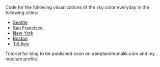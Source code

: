 Code for the following visualizations of the sky color everyday in the following cities:
- [Seattle](https://plot.ly/~deeptanshumalik/6/color-of-the-sky-in-seattle-everyday-of-the-year/)
- [San Francisco](https://plot.ly/~deeptanshumalik/10/color-of-the-sky-in-san-francisco-everyday-of-the-year/)
- [New York](https://plot.ly/~deeptanshumalik/2/color-of-the-sky-in-new-yorkthroughout-the-year/)
- [Boston](https://plot.ly/~deeptanshumalik/8/color-of-the-sky-in-boston-everyday-of-the-year/)
- [Tel Aviv](https://plot.ly/~deeptanshumalik/12/color-of-the-sky-in-tel-aviv-district-everyday-of-the-year/)

Tutorial for blog to be published soon on deeptanshumalik.com and my medium profile.


